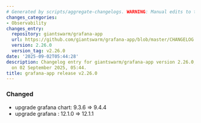 ```yaml
---
# Generated by scripts/aggregate-changelogs. WARNING: Manual edits to this files will be overwritten.
changes_categories:
- Observability
changes_entry:
  repository: giantswarm/grafana-app
  url: https://github.com/giantswarm/grafana-app/blob/master/CHANGELOG.md#2260---2025-09-01
  version: 2.26.0
  version_tag: v2.26.0
date: '2025-09-02T05:44:28'
description: Changelog entry for giantswarm/grafana-app version 2.26.0, published
  on 02 September 2025, 05:44.
title: grafana-app release v2.26.0
---
```


### Changed
- upgrade grafana chart: 9.3.6 => 9.4.4
- upgrade grafana : 12.1.0 => 12.1.1

